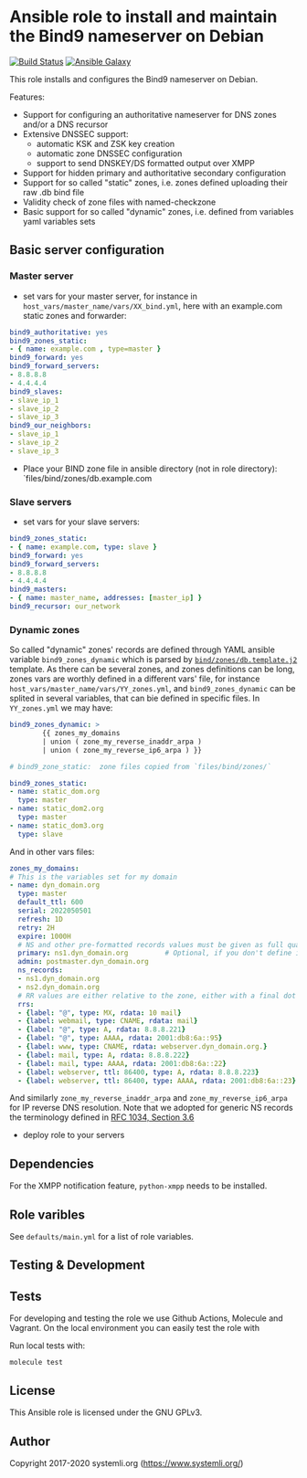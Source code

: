 # Ansible role to install and maintain the Bind9 nameserver on Debian

[![Build Status](https://github.com/systemli/ansible-role-bind9/workflows/Integration/badge.svg?branch=main)](https://github.com/systemli/ansible-role-bind9/actions?query=workflow%3AIntegration)
[![Ansible Galaxy](http://img.shields.io/badge/ansible--galaxy-bind9-blue.svg)](https://galaxy.ansible.com/systemli/bind9/)

This role installs and configures the Bind9 nameserver on Debian.

Features:

* Support for configuring an authoritative nameserver for DNS zones and/or a DNS recursor
* Extensive DNSSEC support:
  * automatic KSK and ZSK key creation
  * automatic zone DNSSEC configuration
  * support to send DNSKEY/DS formatted output over XMPP
* Support for hidden primary and authoritative secondary configuration
* Support for so called "static" zones, i.e. zones defined uploading their raw .db bind file
* Validity check of zone files with named-checkzone
* Basic support for so called "dynamic" zones, i.e. defined from variables yaml variables sets

## Basic server configuration
### Master server
* set vars for your master server, for instance in `host_vars/master_name/vars/XX_bind.yml`, here with an example.com static zones and forwarder:
```yaml
bind9_authoritative: yes
bind9_zones_static: 
- { name: example.com , type=master }
bind9_forward: yes
bind9_forward_servers:
- 8.8.8.8
- 4.4.4.4
bind9_slaves:
- slave_ip_1
- slave_ip_2
- slave_ip_3
bind9_our_neighbors:
- slave_ip_1
- slave_ip_2
- slave_ip_3
```
* Place your BIND zone file in ansible directory (not in role directory): `files/bind/zones/db.example.com

### Slave servers

* set vars for your slave servers:

```yaml
bind9_zones_static: 
- { name: example.com, type: slave }
bind9_forward: yes
bind9_forward_servers:
- 8.8.8.8
- 4.4.4.4
bind9_masters:
- { name: master_name, addresses: [master_ip] }
bind9_recursor: our_network
```
### Dynamic zones
So called "dynamic" zones' records are defined through YAML ansible variable `bind9_zones_dynamic` which is parsed by [`bind/zones/db.template.j2`](templates/bind/zones/db.template.j2) template.
As there can be several zones, and zones definitions can be long, zones vars are worthly defined in a different vars' file, for instance `host_vars/master_name/vars/YY_zones.yml`, and  `bind9_zones_dynamic` can be splited in several variables, that can bie defined in specific files. In `YY_zones.yml` we may have:
```yaml
bind9_zones_dynamic: >
        {{ zones_my_domains
        | union ( zone_my_reverse_inaddr_arpa )
        | union ( zone_my_reverse_ip6_arpa ) }}

# bind9_zone_static:  zone files copied from `files/bind/zones/`

bind9_zones_static:
- name: static_dom.org
  type: master
- name: static_dom2.org
  type: master
- name: static_dom3.org
  type: slave
```
And in other vars files:
```yaml
zones_my_domains:
# This is the variables set for my domain
- name: dyn_domain.org
  type: master
  default_ttl: 600
  serial: 2022050501
  refresh: 1D
  retry: 2H
  expire: 1000H
  # NS and other pre-formatted records values must be given as full qualified domain names, with or without final dot, but not relative to the zone
  primary: ns1.dyn_domain.org         # Optional, if you don't define it, firs NS is taken 
  admin: postmaster.dyn_domain.org
  ns_records:
  - ns1.dyn_domain.org
  - ns2.dyn_domain.org
  # RR values are either relative to the zone, either with a final dot when outside.
  rrs:
  - {label: "@", type: MX, rdata: 10 mail}
  - {label: webmail, type: CNAME, rdata: mail}
  - {label: "@", type: A, rdata: 8.8.8.221}
  - {label: "@", type: AAAA, rdata: 2001:db8:6a::95}
  - {label: www, type: CNAME, rdata: webserver.dyn_domain.org.}
  - {label: mail, type: A, rdata: 8.8.8.222}
  - {label: mail, type: AAAA, rdata: 2001:db8:6a::22}
  - {label: webserver, ttl: 86400, type: A, rdata: 8.8.8.223}
  - {label: webserver, ttl: 86400, type: AAAA, rdata: 2001:db8:6a::23}
```

And similarly `zone_my_reverse_inaddr_arpa` and `zone_my_reverse_ip6_arpa` for IP reverse DNS resolution. Note that we adopted for generic NS records the terminology defined in [RFC 1034, Section 3.6](https://datatracker.ietf.org/doc/html/rfc1034#section-3.6)

* deploy role to your servers


## Dependencies

For the XMPP notification feature, `python-xmpp` needs to be installed.

## Role varibles

See `defaults/main.yml` for a list of role variables.

Testing & Development
---------------------

Tests
-----

For developing and testing the role we use Github Actions, Molecule and Vagrant. On the local environment you can easily test the role with

Run local tests with:

```
molecule test 
```

## License

This Ansible role is licensed under the GNU GPLv3.

## Author

Copyright 2017-2020 systemli.org (https://www.systemli.org/)

